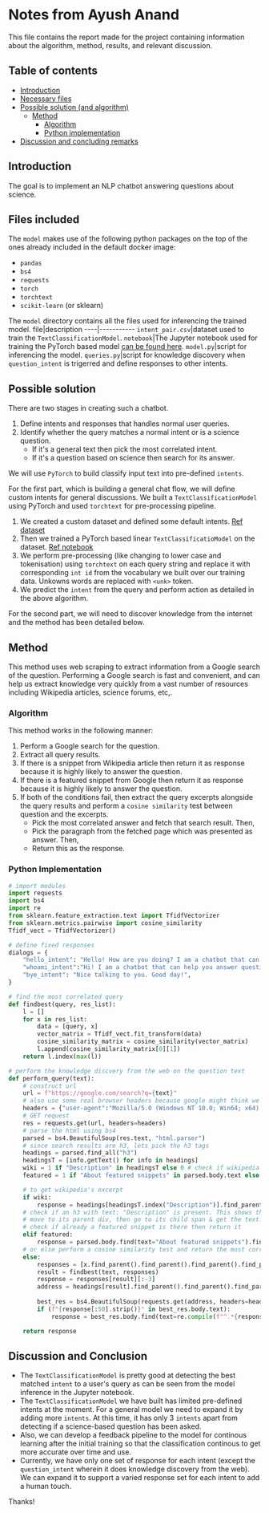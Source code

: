 # Notes from Ayush Anand
This file contains the report made for the project containing information about the algorithm, method, results, and relevant discussion.

## Table of contents
+ [Introduction](#introduction)
+ [Necessary files](#files-included)
+ [Possible solution (and algorithm)](#possible-solution)
    + [Method](#method)
        + [Algorithm](#algorithm)
        + [Python implementation](#python-implementation)
+ [Discussion and concluding remarks](#discussion-and-conclusion)

## Introduction
The goal is to implement an NLP chatbot answering questions about science.

## Files included
The `model` makes use of the following python packages on the top of the ones already included in the default docker image:
+ `pandas`
+ `bs4`
+ `requests`
+ `torch`
+ `torchtext`
+ `scikit-learn` (or sklearn)

The `model` directory contains all the files used for inferencing the trained model.
file|description
----|-----------
`intent_pair.csv`|dataset used to train the `TextClassificationModel`.
`notebook`|The Jupyter notebook used for training the PyTorch based model [can be found here](https://www.kaggle.com/code/theayushanand/text-intent-classification-using-pytorch).
`model.py`|script for inferencing the model.
`queries.py`|script for knowledge discovery when `question_intent` is trigerred and define responses to other intents.

## Possible solution
There are two stages in creating such a chatbot.
1. Define intents and responses that handles normal user queries.
2. Identify whether the query matches a normal intent or is a science question.
    + If it's a general text then pick the most correlated intent.
    + If it's a question based on science then search for its answer.

We will use `PyTorch` to build classify input text into pre-defined `intents`. 

For the first part, which is building a general chat flow, we will define custom intents for general discussions. We built a `TextClassificationModel` using PyTorch and used `torchtext` for pre-processing pipeline. 
1. We created a custom dataset and defined some default intents. [Ref dataset](./model/intent_pair.csv)
2. Then we trained a PyTorch based linear `TextClassificatioModel` on the dataset. [Ref notebook](https://www.kaggle.com/code/theayushanand/text-intent-classification-using-pytorch)
3. We perform pre-processing (like changing to lower case and tokenisation) using `torchtext` on each query string and replace it with corresponding `int id` from the vocabulary we built over our training data. Unkowns words are replaced with `<unk>` token.
4. We predict the `intent` from the query and perform action as detailed in the above algorithm.

For the second part, we will need to discover knowledge from the internet and the method has been detailed below.

## Method
This method uses web scraping to extract information from a Google search of the question.
Performing a Google search is fast and convenient, and can help us extract knowledge very quickly from a vast number of resources including Wikipedia articles, science forums, etc,.

### Algorithm
This method works in the following manner:
1. Perform a Google search for the question.
2. Extract all query results.
3. If there is a snippet from Wikipedia article then return it as response because it is highly likely to answer the question.
4. If there is a featured snippet from Google then return it as response because it is highly likely to answer the question.
5. If both of the conditions fail, then extract the query excerpts alongside the query results and perform a `cosine similarity` test between question and the excerpts. 
    + Pick the most correlated answer and fetch that search result. Then,
    + Pick the paragraph from the fetched page which was presented as answer. Then,
    + Return this as the response.

### Python Implementation
```python
# import modules
import requests
import bs4
import re
from sklearn.feature_extraction.text import TfidfVectorizer
from sklearn.metrics.pairwise import cosine_similarity
Tfidf_vect = TfidfVectorizer()

# define fixed responses
dialogs = {
    "hello_intent": "Hello! How are you doing? I am a chatbot that can help you answer questions in science. Try asking me one.",
    "whoami_intent":"Hi! I am a chatbot that can help you answer questions in science. Try asking me one.",
    "bye_intent": "Nice talking to you. Good day!",
}

# find the most correlated query
def findbest(query, res_list):
    l = []
    for x in res_list:
        data = [query, x]
        vector_matrix = Tfidf_vect.fit_transform(data)
        cosine_similarity_matrix = cosine_similarity(vector_matrix)
        l.append(cosine_similarity_matrix[0][1])
    return l.index(max(l))

# perform the knowledge discvery from the web on the question text
def perform_query(text):
    # construct url
    url = f"https://google.com/search?q={text}"
    # also use some real browser headers because google might think we are bots
    headers = {"user-agent":"Mozilla/5.0 (Windows NT 10.0; Win64; x64) AppleWebKit/537.36 (KHTML, like Gecko) Chrome/108.0.0.0 Safari/537.36 Edg/108.0.1462.46"}
    # GET request
    res = requests.get(url, headers=headers)
    # parse the html using bs4
    parsed = bs4.BeautifulSoup(res.text, "html.parser")
    # since search results are h3, lets pick the h3 tags
    headings = parsed.find_all("h3")
    headingsT = [info.getText() for info in headings]
    wiki = 1 if "Description" in headingsT else 0 # check if wikipedia excerpt is present
    featured = 1 if "About featured snippets" in parsed.body.text else 0 # check if featured snippet is present

    # to get wikipedia's excerpt
    if wiki:
        response = headings[headingsT.index("Description")].find_parent().find('span').text
    # check if an h3 with text: "Description" is present. This shows the presence of a Wikipedia excerpt
    # move to its parent div, then go to its child span & get the text.
    # check if already a featured snippet is there then return it
    elif featured:
        response = parsed.body.find(text="About featured snippets").find_parent().find_parent().find_parent().find_parent().find_parent().find_parent().find_parent().find_parent().find('div').find_all('span')[0].text
    # or else perform a cosine similarity test and return the most correlated response
    else:
        responses = [x.find_parent().find_parent().find_parent().find_parent().find_parent().find_all('span')[-1].text for x in headings]
        result = findbest(text, responses)
        response = responses[result][:-3]
        address = headings[result].find_parent().find_parent().find_parent().find_parent().find_parent().find('a').attrs["href"]
        
        best_res = bs4.BeautifulSoup(requests.get(address, headers=headers).text, "html.parser")
        if (f"{response[:50].strip()}" in best_res.body.text):
            response = best_res.body.find(text=re.compile(f"^.*{response[:50].strip()}.*$")).text

    return response
```

## Discussion and Conclusion
+ The `TextClassificationModel` is pretty good at detecting the best matched `intent` to a user's query as can be seen from the model inference in the Jupyter notebook.
+ The `TextClassificationModel` we have built has limited pre-defined intents at the moment. For a general model we need to expand it by adding more `intents`. At this time, it has only 3 `intents` apart from detecting if a science-based question has been asked.
+ Also, we can develop a feedback pipeline to the model for continous learning after the initial training so that the classification continous to get more accurate over time and use.
+ Currently, we have only one set of response for each intent (except the `question_intent` wherein it does knowledge discovery from the web). We can expand it to support a varied response set for each intent to add a human touch.

Thanks!
